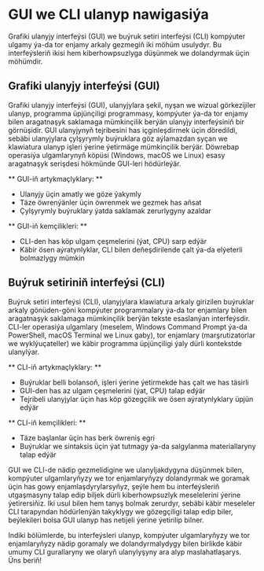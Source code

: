 # GUI we CLI ulanyp nawigasiýa

Grafiki ulanyjy interfeýsi (GUI) we buýruk setiri interfeýsi (CLI) kompýuter ulgamy ýa-da tor enjamy arkaly gezmegiň iki möhüm usulydyr. Bu interfeýsleriň ikisi hem kiberhowpsuzlyga düşünmek we dolandyrmak üçin möhümdir.

## Grafiki ulanyjy interfeýsi (GUI)

Grafiki ulanyjy interfeýsi (GUI), ulanyjylara şekil, nyşan we wizual görkezijiler ulanyp, programma üpjünçiligi programmasy, kompýuter ýa-da tor enjamy bilen aragatnaşyk saklamaga mümkinçilik berýän ulanyjy interfeýsiniň bir görnüşidir. GUI ulanyjynyň tejribesini has içginleşdirmek üçin döredildi, sebäbi ulanyjylara çylşyrymly buýruklara göz aýlamazdan syçan we klawiatura ulanyp işleri ýerine ýetirmäge mümkinçilik berýär. Döwrebap operasiýa ulgamlarynyň köpüsi (Windows, macOS we Linux) esasy aragatnaşyk serişdesi hökmünde GUI-leri hödürleýär.

** GUI-iň artykmaçlyklary: **

- Ulanyjy üçin amatly we göze ýakymly
- Täze öwrenýänler üçin öwrenmek we gezmek has aňsat
- Çylşyrymly buýruklary ýatda saklamak zerurlygyny azaldar

** GUI-iň kemçilikleri: **

- CLI-den has köp ulgam çeşmelerini (ýat, CPU) sarp edýär
- Käbir ösen aýratynlyklar, CLI bilen deňeşdirilende çalt ýa-da elýeterli bolmazlygy mümkin

## Buýruk setiriniň interfeýsi (CLI)

Buýruk setiri interfeýsi (CLI), ulanyjylara klawiatura arkaly girizilen buýruklar arkaly gönüden-göni kompýuter programmalary ýa-da tor enjamlary bilen aragatnaşyk saklamaga mümkinçilik berýän tekste esaslanýan interfeýsdir. CLI-ler operasiýa ulgamlary (meselem, Windows Command Prompt ýa-da PowerShell, macOS Terminal we Linux gaby), tor enjamlary (marşrutizatorlar we wyklýuçateller) we käbir programma üpjünçiligi ýaly dürli kontekstde ulanylýar.

** CLI-iň artykmaçlyklary: **

- Buýruklar belli bolansoň, işleri ýerine ýetirmekde has çalt we has täsirli
- GUI-den has az ulgam çeşmelerini (ýat, CPU) talap edýär
- Tejribeli ulanyjylar üçin has köp gözegçilik we ösen aýratynlyklary üpjün edýär

** CLI-iň kemçilikleri: **

- Täze başlanlar üçin has berk öwreniş egri
- Buýruklar we sintaksis üçin ýat tutmagy ýa-da salgylanma materiallaryny talap edýär

GUI we CLI-de nädip gezmelidigine we ulanyljakdygyna düşünmek bilen, kompýuter ulgamlaryňyzy we tor enjamlaryňyzy dolandyrmak we goramak üçin has gowy enjamlaşdyrylarsyňyz, şeýle hem bu interfeýsleriň utgaşmasyny talap edip biljek dürli kiberhowpsuzlyk meselelerini ýerine ýetirersiňiz. Iki usul bilen hem tanyş bolmak zerurdyr, sebäbi käbir meseleler CLI tarapyndan hödürlenýän takyklygy we gözegçiligi talap edip biler, beýlekileri bolsa GUI ulanyp has netijeli ýerine ýetirilip bilner.

Indiki bölümlerde, bu interfeýsleri ulanyp, kompýuter ulgamlaryňyzy we tor enjamlaryňyzy nädip goramaly we dolandyrmalydygy bilen birlikde käbir umumy CLI gurallaryny we olaryň ulanylyşyny ara alyp maslahatlaşarys. Üns beriň!
